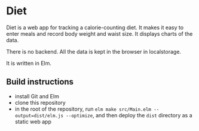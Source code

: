 # Diet

Diet is a web app for tracking a calorie-counting diet. It makes it easy to enter meals and record body weight and waist size. It displays charts of the data.

There is no backend. All the data is kept in the browser in localstorage.

It is written in Elm.

## Build instructions

- install Git and Elm
- clone this repository
- in the root of the repository, run `elm make src/Main.elm --output=dist/elm.js --optimize`, and then deploy the `dist` directory as a static web app
